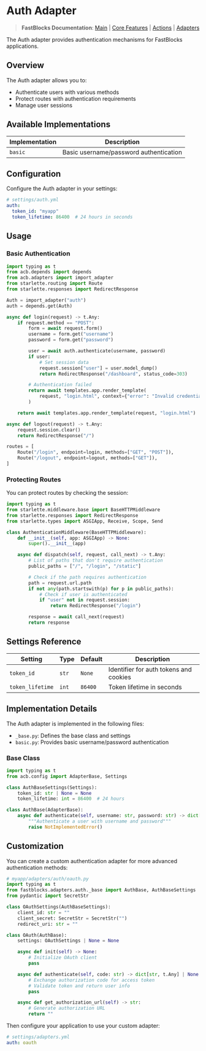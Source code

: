 # Auth Adapter

> **FastBlocks Documentation**: [Main](../../../README.md) | [Core Features](../../README.md) | [Actions](../../actions/README.md) | [Adapters](../README.md)

The Auth adapter provides authentication mechanisms for FastBlocks applications.

## Overview

The Auth adapter allows you to:

- Authenticate users with various methods
- Protect routes with authentication requirements
- Manage user sessions

## Available Implementations

| Implementation | Description |
|----------------|-------------|
| `basic` | Basic username/password authentication |

## Configuration

Configure the Auth adapter in your settings:

```yaml
# settings/auth.yml
auth:
  token_id: "myapp"
  token_lifetime: 86400  # 24 hours in seconds
```

## Usage

### Basic Authentication

```python
import typing as t
from acb.depends import depends
from acb.adapters import import_adapter
from starlette.routing import Route
from starlette.responses import RedirectResponse

Auth = import_adapter("auth")
auth = depends.get(Auth)

async def login(request) -> t.Any:
    if request.method == "POST":
        form = await request.form()
        username = form.get("username")
        password = form.get("password")

        user = await auth.authenticate(username, password)
        if user:
            # Set session data
            request.session["user"] = user.model_dump()
            return RedirectResponse("/dashboard", status_code=303)

        # Authentication failed
        return await templates.app.render_template(
            request, "login.html", context={"error": "Invalid credentials"}
        )

    return await templates.app.render_template(request, "login.html")

async def logout(request) -> t.Any:
    request.session.clear()
    return RedirectResponse("/")

routes = [
    Route("/login", endpoint=login, methods=["GET", "POST"]),
    Route("/logout", endpoint=logout, methods=["GET"]),
]
```

### Protecting Routes

You can protect routes by checking the session:

```python
import typing as t
from starlette.middleware.base import BaseHTTPMiddleware
from starlette.responses import RedirectResponse
from starlette.types import ASGIApp, Receive, Scope, Send

class AuthenticationMiddleware(BaseHTTPMiddleware):
    def __init__(self, app: ASGIApp) -> None:
        super().__init__(app)

    async def dispatch(self, request, call_next) -> t.Any:
        # List of paths that don't require authentication
        public_paths = ["/", "/login", "/static"]

        # Check if the path requires authentication
        path = request.url.path
        if not any(path.startswith(p) for p in public_paths):
            # Check if user is authenticated
            if "user" not in request.session:
                return RedirectResponse("/login")

        response = await call_next(request)
        return response
```

## Settings Reference

| Setting | Type | Default | Description |
|---------|------|---------|-------------|
| `token_id` | `str` | `None` | Identifier for auth tokens and cookies |
| `token_lifetime` | `int` | `86400` | Token lifetime in seconds |

## Implementation Details

The Auth adapter is implemented in the following files:

- `_base.py`: Defines the base class and settings
- `basic.py`: Provides basic username/password authentication

### Base Class

```python
import typing as t
from acb.config import AdapterBase, Settings

class AuthBaseSettings(Settings):
    token_id: str | None = None
    token_lifetime: int = 86400  # 24 hours

class AuthBase(AdapterBase):
    async def authenticate(self, username: str, password: str) -> dict[str, t.Any] | None:
        """Authenticate a user with username and password"""
        raise NotImplementedError()
```

## Customization

You can create a custom authentication adapter for more advanced authentication methods:

```python
# myapp/adapters/auth/oauth.py
import typing as t
from fastblocks.adapters.auth._base import AuthBase, AuthBaseSettings
from pydantic import SecretStr

class OAuthSettings(AuthBaseSettings):
    client_id: str = ""
    client_secret: SecretStr = SecretStr("")
    redirect_uri: str = ""

class OAuth(AuthBase):
    settings: OAuthSettings | None = None

    async def init(self) -> None:
        # Initialize OAuth client
        pass

    async def authenticate(self, code: str) -> dict[str, t.Any] | None:
        # Exchange authorization code for access token
        # Validate token and return user info
        pass

    async def get_authorization_url(self) -> str:
        # Generate authorization URL
        return ""
```

Then configure your application to use your custom adapter:

```yaml
# settings/adapters.yml
auth: oauth
```
